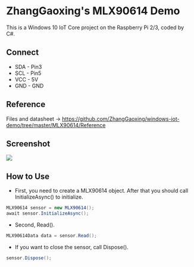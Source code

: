 # ZhangGaoxing's MLX90614 Demo
This is a Windows 10 IoT Core project on the Raspberry Pi 2/3, coded by C#.

## Connect
* SDA - Pin3
* SCL - Pin5
* VCC - 5V
* GND - GND

## Reference
Files and datasheet ->  https://github.com/ZhangGaoxing/windows-iot-demo/tree/master/MLX90614/Reference

## Screenshot
![](https://raw.githubusercontent.com/ZhangGaoxing/windows-iot-demo/master/MLX90614/Reference/Img.png)

## How to Use
* First, you need to create a MLX90614 object. After that you should call InitializeAsync() to initialize.
```C#
MLX90614 sensor = new MLX90614();
await sensor.InitializeAsync();
```
* Second, Read().
```C#
MLX90614Data data = sensor.Read();
```
* If you want to close the sensor, call Dispose().
```C#
sensor.Dispose();
```
